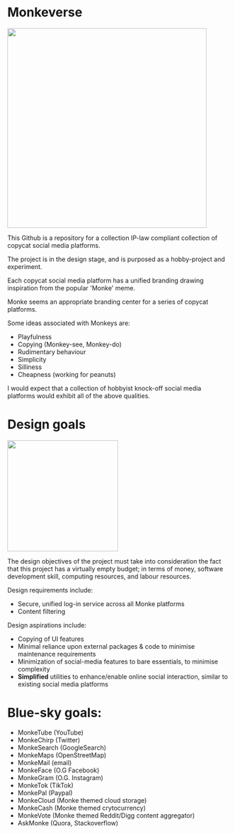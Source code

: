 # Monkeverse

<img src="https://user-images.githubusercontent.com/23952709/152291260-d6b1a8f9-fb47-4cb2-bef8-ef0d85da52af.png" width="450">

This Github is a repository for a collection IP-law compliant collection of copycat social media platforms.

The project is in the design stage, and is purposed as a hobby-project and experiment.

Each copycat social media platform has a unified branding drawing inspiration from the popular 'Monke' meme.

Monke seems an appropriate branding center for a series of copycat platforms.

Some ideas associated with Monkeys are:
* Playfulness
* Copying (Monkey-see, Monkey-do)
* Rudimentary behaviour
* Simplicity
* Silliness
* Cheapness (working for peanuts)

I would expect that a collection of hobbyist knock-off social media platforms would exhibit all of the above qualities.


# Design goals

<img src="https://user-images.githubusercontent.com/23952709/152300839-287423f2-225f-45b5-9b9e-1c297bbf684d.png" width="250">

The design objectives of the project must take into consideration the fact that this project has a virtually empty budget; in terms of money, software development skill, computing resources, and labour resources.

Design requirements include:
* Secure, unified log-in service across all Monke platforms
* Content filtering

Design aspirations include:
* Copying of UI features
* Minimal reliance upon external packages & code to minimise maintenance requirements
* Minimization of social-media features to bare essentials, to minimise complexity
* <b>Simplified</b> utilities to enhance/enable online social interaction, similar to existing social media platforms


# Blue-sky goals:
* MonkeTube (YouTube)
* MonkeChirp (Twitter)
* MonkeSearch (GoogleSearch)
* MonkeMaps (OpenStreetMap)
* MonkeMail (email)
* MonkeFace (O.G Facebook)
* MonkeGram (O.G. Instagram)
* MonkeTok (TikTok)
* MonkePal (Paypal)
* MonkeCloud (Monke themed cloud storage)
* MonkeCash (Monke themed crytocurrency)
* MonkeVote (Monke themed Reddit/Digg content aggregator)
* AskMonke (Quora, Stackoverflow)
